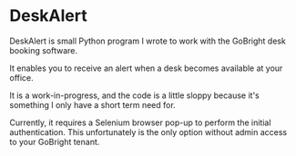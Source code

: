 # DeskAlert
DeskAlert is small Python program I wrote to work with the GoBright desk booking software. 

It enables you to receive an alert when a desk becomes available at your office.

It is a work-in-progress, and the code is a little sloppy because it's something I only have a short term need for.

Currently, it requires a Selenium browser pop-up to perform the initial authentication.
This unfortunately is the only option without admin access to your GoBright tenant.